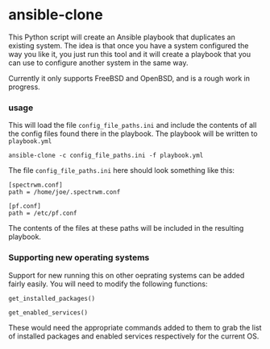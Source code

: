 # ansible-clone

This Python script will create an Ansible playbook that duplicates an existing system. The idea is that once you have a system configured the way you like it, you just run this tool and it will create a playbook that you can use to configure another system in the same way.

Currently it only supports FreeBSD and OpenBSD, and is a rough work in progress.

### usage

This will load the file `config_file_paths.ini` and include the contents of all the config files found there in the playbook. The playbook will be written to `playbook.yml`
```
ansible-clone -c config_file_paths.ini -f playbook.yml
```

The file `config_file_paths.ini` here should look something like this:

```
[spectrwm.conf]
path = /home/joe/.spectrwm.conf

[pf.conf]
path = /etc/pf.conf
```
The contents of the files at these paths will be included in the resulting playbook.

### Supporting new operating systems

Support for new running this on other oeprating systems can be added fairly easily. You will need to modify the following functions: 

`get_installed_packages()`

`get_enabled_services()`

These would need the appropriate commands added to them to grab the list of installed packages and enabled services respectively for the current OS. 
